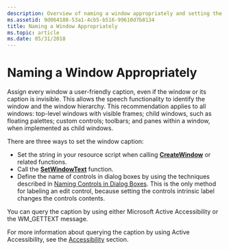 ```yaml
---
description: Overview of naming a window appropriately and setting the window caption for the Tablet PC.
ms.assetid: 9d064188-53a1-4cb5-b516-99610d7b8134
title: Naming a Window Appropriately
ms.topic: article
ms.date: 05/31/2018
---
```


# Naming a Window Appropriately

Assign every window a user-friendly caption, even if the window or its caption is invisible. This allows the speech functionality to identify the window and the window hierarchy. This recommendation applies to all windows: top-level windows with visible frames; child windows, such as floating palettes; custom controls; toolbars; and panes within a window, when implemented as child windows.

There are three ways to set the window caption:

-   Set the string in your resource script when calling [**CreateWindow**](/windows/desktop/api/winuser/nf-winuser-createwindowa) or related functions.
-   Call the [**SetWindowText**](/windows/desktop/api/winuser/nf-winuser-setwindowtexta) function.
-   Define the name of controls in dialog boxes by using the techniques described in [Naming Controls in Dialog Boxes](naming-controls-in-dialog-boxes.md). This is the only method for labeling an edit control, because setting the controls intrinsic label changes the controls contents.

You can query the caption by using either Microsoft Active Accessibility or the WM\_GETTEXT message.

For more information about querying the caption by using Active Accessibility, see the [Accessibility](/windows/desktop/accessibility) section.

 

 

